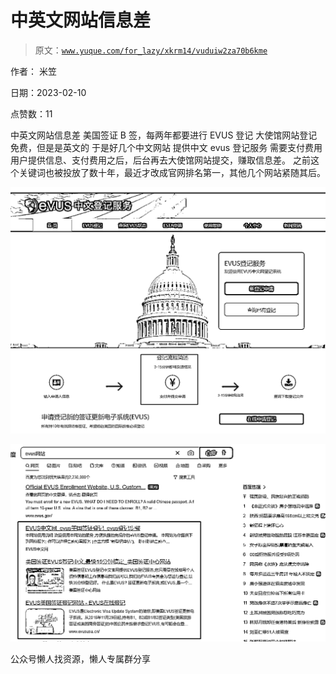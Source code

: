 # 中英文网站信息差

> 原文：[`www.yuque.com/for_lazy/xkrm14/vuduiw2za70b6kme`](https://www.yuque.com/for_lazy/xkrm14/vuduiw2za70b6kme)



作者： 米笠



日期：2023-02-10



点赞数：11

<ne-hole id="u78a22332" data-lake-id="u78a22332">

中英文网站信息差 美国签证 B 签，每两年都要进行 EVUS 登记 大使馆网站登记免费，但是是英文的 于是好几个中文网站 提供中文 evus 登记服务 需要支付费用 用户提供信息、支付费用之后，后台再去大使馆网站提交，赚取信息差。 之前这个关键词也被投放了数十年，最近才改成官网排名第一，其他几个网站紧随其后。



![](img/9405ac587497a9e9276ca30acf06f2ab.png)



![](img/bb56c5fc68f6798d48bd43f70b9d1e8a.png)

<ne-hole id="u33692e2a" data-lake-id="u33692e2a">

公众号懒人找资源，懒人专属群分享

</ne-hole></ne-hole>